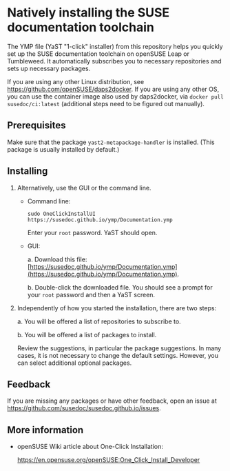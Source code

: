 # Natively installing the SUSE documentation toolchain

The YMP file (YaST "1-click" installer) from this repository helps you quickly set up the SUSE documentation toolchain on openSUSE Leap or Tumbleweed.
It automatically subscribes you to necessary repositories and sets up necessary packages.

If you are using any other Linux distribution, see https://github.com/openSUSE/daps2docker.
If you are using any other OS, you can use the container image also used by daps2docker, via `docker pull susedoc/ci:latest` (additional steps need to be figured out manually).


## Prerequisites

Make sure that the package `yast2-metapackage-handler` is installed.
(This package is usually installed by default.)


## Installing


1. Alternatively, use the GUI or the command line.
   * Command line:

     ```
     sudo OneClickInstallUI https://susedoc.github.io/ymp/Documentation.ymp
     ```

     Enter your `root` password. YaST should open.

   * GUI:

     a. Download this file: [https://susedoc.github.io/ymp/Documentation.ymp](https://susedoc.github.io/ymp/Documentation.ymp).

     b. Double-click the downloaded file. You should see a prompt for your `root` password and then a YaST screen.

2. Independently of how you started the installation, there are two steps:

   a. You will be offered a list of repositories to subscribe to.

   b. You will be offered a list of packages to install.

   Review the suggestions, in particular the package suggestions.
   In many cases, it is not necessary to change the default settings.
   However, you can select additional optional packages.


## Feedback

If you are missing any packages or have other feedback, open an issue at https://github.com/susedoc/susedoc.github.io/issues.


## More information

* openSUSE Wiki article about One-Click Installation:

  https://en.opensuse.org/openSUSE:One_Click_Install_Developer

